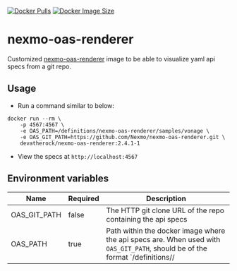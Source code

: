 [![Docker Pulls](https://img.shields.io/docker/pulls/devatherock/nexmo-oas-renderer.svg)](https://hub.docker.com/r/devatherock/nexmo-oas-renderer/)
[![Docker Image Size](https://img.shields.io/docker/image-size/devatherock/nexmo-oas-renderer.svg?sort=date)](https://hub.docker.com/r/devatherock/nexmo-oas-renderer/)
# nexmo-oas-renderer
Customized [nexmo-oas-renderer](https://github.com/Nexmo/nexmo-oas-renderer) image to be able to visualize yaml api specs from a git repo.

## Usage

- Run a command similar to below:

```
docker run --rm \
    -p 4567:4567 \
    -e OAS_PATH=/definitions/nexmo-oas-renderer/samples/vonage \
    -e OAS_GIT_PATH=https://github.com/Nexmo/nexmo-oas-renderer.git \
    devatherock/nexmo-oas-renderer:2.4.1-1
```

- View the specs at `http://localhost:4567`

## Environment variables

| Name                                  |   Required   |   Description                                                                     |
|---------------------------------------|--------------|-----------------------------------------------------------------------------------|
| OAS_GIT_PATH                          |   false      |   The HTTP git clone URL of the repo containing the api specs                     |
| OAS_PATH                              |   true       |   Path within the docker image where the api specs are. When used with `OAS_GIT_PATH`, should be of the format `/definitions/<git-repo-name>/<path to subfolder within repo that contains specs> |